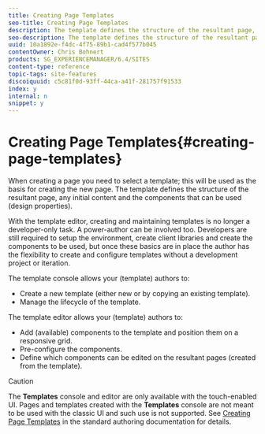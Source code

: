 ```yaml
---
title: Creating Page Templates
seo-title: Creating Page Templates
description: The template defines the structure of the resultant page, any initial content and the components that can be used (design properties).
seo-description: The template defines the structure of the resultant page, any initial content and the components that can be used (design properties).
uuid: 10a1892e-f4dc-4f75-89b1-cad4f577b045
contentOwner: Chris Bohnert
products: SG_EXPERIENCEMANAGER/6.4/SITES
content-type: reference
topic-tags: site-features
discoiquuid: c5c81f0d-93ff-44ca-a41f-281757f91533
index: y
internal: n
snippet: y
---
```


# Creating Page Templates{#creating-page-templates}

When creating a page you need to select a template; this will be used as the basis for creating the new page. The template defines the structure of the resultant page, any initial content and the components that can be used (design properties).

With the template editor, creating and maintaining templates is no longer a developer-only task. A power-author can be involved too. Developers are still required to setup the environment, create client libraries and create the components to be used, but once these basics are in place the author has the flexibility to create and configure templates without a development project or iteration.

The template console allows your (template) authors to:

* Create a new template (either new or by copying an existing template).  
* Manage the lifecycle of the template.

The template editor allows your (template) authors to:

* Add (available) components to the template and position them on a responsive grid.
* Pre-configure the components.  
* Define which components can be edited on the resultant pages (created from the template).

>[!CAUTION]
>
>The **Templates** console and editor are only available with the touch-enabled UI. Pages and templates created with the **Templates** console are not meant to be used with the classic UI and such use is not supported. See [Creating Page Templates](../../../sites/authoring/using/templates.md) in the standard authoring documentation for details.

